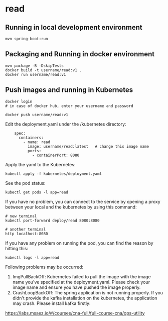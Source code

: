 # read

## Running in local development environment

```
mvn spring-boot:run
```

## Packaging and Running in docker environment

```
mvn package -B -DskipTests
docker build -t username/read:v1 .
docker run username/read:v1
```

## Push images and running in Kubernetes

```
docker login 
# in case of docker hub, enter your username and password

docker push username/read:v1
```

Edit the deployment.yaml under the /kubernetes directory:
```
    spec:
      containers:
        - name: read
          image: username/read:latest   # change this image name
          ports:
            - containerPort: 8080

```

Apply the yaml to the Kubernetes:
```
kubectl apply -f kubernetes/deployment.yaml
```

See the pod status:
```
kubectl get pods -l app=read
```

If you have no problem, you can connect to the service by opening a proxy between your local and the kubernetes by using this command:
```
# new terminal
kubectl port-forward deploy/read 8080:8080

# another terminal
http localhost:8080
```

If you have any problem on running the pod, you can find the reason by hitting this:
```
kubectl logs -l app=read
```

Following problems may be occurred:

1. ImgPullBackOff:  Kubernetes failed to pull the image with the image name you've specified at the deployment.yaml. Please check your image name and ensure you have pushed the image properly.
1. CrashLoopBackOff: The spring application is not running properly. If you didn't provide the kafka installation on the kubernetes, the application may crash. Please install kafka firstly:

https://labs.msaez.io/#/courses/cna-full/full-course-cna/ops-utility

